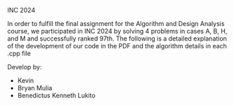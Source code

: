 INC 2024

In order to fulfill the final assignment for the Algorithm and Design Analysis course, we participated in INC 2024 by solving 4 problems in cases A, B, H, and M and successfully ranked 97th. The following is a detailed explanation of the development of our code in the PDF and the algorithm details in each .cpp file

Develop by:
- Kevin
- Bryan Mulia
- Benedictus Kenneth Lukito
